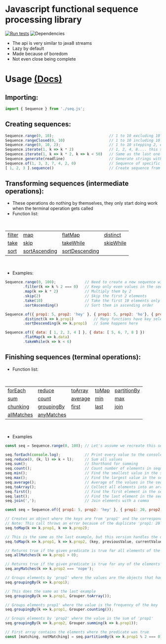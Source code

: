 # Javascript functional sequence processing library
[![Run tests](https://github.com/Degubi/JsSeq/workflows/Run%20tests/badge.svg)](https://github.com/Degubi/Js-Seq/actions?query=workflow%3A%22Run+tests%22)
![Dependencies](https://img.shields.io/badge/dependencies-none-green.svg?style=flat)

- The api is very similar to java8 streams
- Lazy by default
- Made because of boredom
- Not even close being complete

# Usage <a href = "https://degubi.github.io/Js-Seq/">(Docs)</a>
## Importing:

```javascript
import { Sequence } from './seq.js';
```
## Creating sequences:
```javascript
Sequence.range(0, 10);                         // 1 to 10 excluding 10
Sequence.rangeClosed(0, 10)                    // 1 to 10 including 10
Sequence.range(0, 10, 2);                      // 1 to 10 stepping 2, excluding 10
Sequence.iterate(1, k => k * 2)                // 1, 2, 4, 8.... this sequence is infinite
Sequence.iterate(1, k => k * 2, k => k < 50)   // Same as the last one but taking values less than 50 (same as doing a takeWhile)
Sequence.generate(readline)                    // Generate strings with reading from console
Sequence.of(1, 3, 3, 7, 4, 2, 0)               // Sequence of specific elements
[ 1, 2, 3 ].sequence()                         // Create sequence from array
```

## Transforming sequences (intermediate operations):
- These operations do nothing by themselves, they only start doing work when the terminal operation gets called
- Function list:

<br>
<table>
    <tr>
        <td><a href = "https://degubi.github.io/Js-Seq/classes/sequence.html#filter">filter</a></td>
        <td><a href = "https://degubi.github.io/Js-Seq/classes/sequence.html#map">map</a></td>
        <td><a href = "https://degubi.github.io/Js-Seq/classes/sequence.html#flatmap">flatMap</a></td>
        <td><a href = "https://degubi.github.io/Js-Seq/classes/sequence.html#distinct">distinct</a></td>
    </tr>
    <tr>
        <td><a href = "https://degubi.github.io/Js-Seq/classes/sequence.html#take">take</a></td>
        <td><a href = "https://degubi.github.io/Js-Seq/classes/sequence.html#skip">skip</a></td>
        <td><a href = "https://degubi.github.io/Js-Seq/classes/sequence.html#takewhile">takeWhile</a></td>
        <td><a href = "https://degubi.github.io/Js-Seq/classes/sequence.html#skipwhile">skipWhile</a></td>
    </tr>
    <tr>
        <td><a href = "https://degubi.github.io/Js-Seq/classes/sequence.html#sort">sort</a></td>
        <td><a href = "https://degubi.github.io/Js-Seq/classes/sequence.html#sortascending">sortAscending</a></td>
        <td><a href = "https://degubi.github.io/Js-Seq/classes/sequence.html#sortdescending">sortDescending</a></td>
        <td></td>
    </tr>
</table>
<br>

- Examples:

```javascript
Sequence.range(0, 100);             // Need to create a new sequence with every new pipeline
        .filter(k => k % 2 === 0)   // Keep only even values in the sequence
        .map(k => k * 2)            // Multiply them by 2
        .skip(2)                    // Skip the first 2 elements
        .take(10)                   // Take the first 10 elements only
        .sortAscending()            // Sort them in ascending order

Sequence.of({ prop1: 5, prop2: 'hey' }, { prop1: 5, prop2: 'ho'}, { prop1: 20, prop2: 'hi' })
        .distinct(k => k.prop1)         // Many functions have key selecting overloads, default is always identity
        .sortDescending(k => k.prop1)   // Same happens here

Sequence.of({ data: [ 1, 2, 3, 4 ] }, { data: [ 5, 6, 7, 8 ] })
        .flatMap(k => k.data)
        .takeWhile(k => k < 6)
```

## Finishing sequences (terminal operations):
- Function list:

<br>
<table>
    <tr>
        <td><a href = "https://degubi.github.io/Js-Seq/classes/sequence.html#foreach">forEach</a></td>
        <td><a href = "https://degubi.github.io/Js-Seq/classes/sequence.html#reduce">reduce</a></td>
        <td><a href = "https://degubi.github.io/Js-Seq/classes/sequence.html#toarray">toArray</a></td>
        <td><a href = "https://degubi.github.io/Js-Seq/classes/sequence.html#tomap">toMap</a></td>
        <td><a href = "https://degubi.github.io/Js-Seq/classes/sequence.html#partitionby">partitionBy</a></td>
    </tr>
    <tr>
        <td><a href = "https://degubi.github.io/Js-Seq/classes/sequence.html#sum">sum</a></td>
        <td><a href = "https://degubi.github.io/Js-Seq/classes/sequence.html#count">count</a></td>
        <td><a href = "https://degubi.github.io/Js-Seq/classes/sequence.html#average">average</a></td>
        <td><a href = "https://degubi.github.io/Js-Seq/classes/sequence.html#min">min</a></td>
        <td><a href = "https://degubi.github.io/Js-Seq/classes/sequence.html#max">max</a></td>
    </tr>
    <tr>
        <td><a href = "https://degubi.github.io/Js-Seq/classes/sequence.html#chunking">chunking</a></td>
        <td><a href = "https://degubi.github.io/Js-Seq/classes/sequence.html#groupingby">groupingBy</a></td>
        <td><a href = "https://degubi.github.io/Js-Seq/classes/sequence.html#first">first</a></td>
        <td><a href = "https://degubi.github.io/Js-Seq/classes/sequence.html#last">last</a></td>
        <td><a href = "https://degubi.github.io/Js-Seq/classes/sequence.html#join">join</a></td>
    </tr>
    <tr>
        <td><a href = "https://degubi.github.io/Js-Seq/classes/sequence.html#allmatches">allMatches</a></td>
        <td><a href = "https://degubi.github.io/Js-Seq/classes/sequence.html#anymatches">anyMatches</a></td>
    </tr>
</table>
<br>

- Examples

```javascript
const seq = Sequence.range(0, 100); // Let's assume we recreate this sequence every time

seq.forEach(console.log);           // Print every value to the console
seq.reduce(0, (k, l) => k + l);     // Sum all values
seq.sum();                          // Shorthand for summing
seq.count();                        // Count number of elements in sequence
seq.min();                          // Find the smallest value in the sequence, has key selector overload
seq.max();                          // Find the largest value in the sequence, has key selector overload
seq.average();                      // Average of the values in the sequence
seq.toArray();                      // Collect all elements into an array
seq.first();                        // Find the first element in the sequence, this returns the element or null
seq.last();                         // Find the last element in the sequence, this returns the element or null
seq.join(',');                      // Join elements with a comma

const seq = Sequence.of({ prop1: 5, prop2: 'hey' }, { prop1: 20, prop2: 'hi' }, { prop1: 20, prop2: 'hey' });

// Creates an object where the keys are from 'prop1' and the corresponding values are from 'prop2'
// Note: This call throws an error because of the duplicate 'prop1: 20' key
seq.toMap(k => k.prop1, k => k.prop2);

// This is the same as the last example, but this version handles the duplicate key problem by keeping the first value
seq.toMap(k => k.prop1, k => k.prop2, (key, previousValue, currentValue) => previousValue);

// Returns true if the given predicate is true for all elements of the sequence
seq.allMatches(k => k.prop1 > 0);

// Returns true if the given predicate is true for any of the elements of the sequence
seq.anyMatches(k => k.prop2 === 'nope');

// Groups elements by 'prop1' where the values are the objects that had the same key
seq.groupingBy(k => k.prop1);

// This does the same as the last example
seq.groupingBy(k => k.prop1, Grouper.toArray());

// Groups elements prop1' where the value is the frequency of the key
seq.groupingBy(k => k.prop1, Grouper.counting());

// Groups elements by 'prop2' where the value is the sum of 'prop1'
seq.groupingBy(k => k.prop2, Grouper.summing(k => k.prop1));

// First array contains the elements where the predicate was true
const [matching, notMatching] = seq.partitionBy(k => k.prop1 % 2 === 0);
```